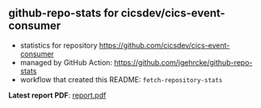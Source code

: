 ## github-repo-stats for cicsdev/cics-event-consumer

- statistics for repository https://github.com/cicsdev/cics-event-consumer
- managed by GitHub Action: https://github.com/jgehrcke/github-repo-stats
- workflow that created this README: `fetch-repository-stats`

**Latest report PDF**: [report.pdf](https://github.com/cicsdev/repo-stats/raw/github-repo-stats/cicsdev/cics-event-consumer/latest-report/report.pdf)


